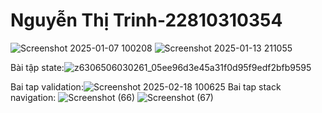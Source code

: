 # Nguyễn Thị Trinh-22810310354
![Screenshot 2025-01-07 100208](https://github.com/user-attachments/assets/634bf4d5-4e27-48f1-bf22-8f2c18e520a1)
![Screenshot 2025-01-13 211055](https://github.com/user-attachments/assets/c937130e-7f54-4984-9c5e-0b4c8c7d353f)

Bài tập state:![z6306506030261_05ee96d3e45a31f0d95f9edf2bfb9595](https://github.com/user-attachments/assets/c97379a0-e3c2-4c30-8ac1-9cc13ac6d4dc)

Bai tap validation:![Screenshot 2025-02-18 100625](https://github.com/user-attachments/assets/5ad722c7-c361-48e5-8d1f-917fdbe01db6)
Bai tap stack navigation:
![Screenshot (66)](https://github.com/user-attachments/assets/60e6ec38-ed06-404c-9f11-b54401edc4e5)
![Screenshot (67)](https://github.com/user-attachments/assets/5fc3d8a5-55fc-4673-adeb-56b24ed31bad)
